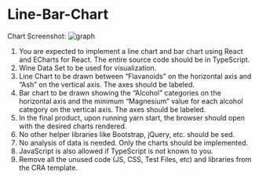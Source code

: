 # Line-Bar-Chart

Chart Screenshot: ![graph](https://github.com/neeraj688meena/Line-Bar-Chart/assets/61790109/8ec4ab43-eee9-4509-8cb6-deba9dfbf911)



1. You are expected to implement a line chart and bar chart using React and ECharts for React. The entire source code should be in TypeScript.
2. Wine Data Set to be used for visualization.
3. Line Chart to be drawn between “Flavanoids” on the horizontal axis and “Ash” on the vertical axis. The axes should be labeled.
4. Bar chart to be drawn showing the “Alcohol” categories on the horizontal axis and the minimum “Magnesium” value for each alcohol category on the vertical axis. The axes should be labeled.
5. In the final product, upon running yarn start, the browser should open with the desired charts rendered.
6. No other helper libraries like Bootstrap, jQuery, etc. should be sed.
7. No analysis of data is needed. Only the charts should be implemented.
8. JavaScript is also allowed if TypeScript is not known to you.
9. Remove all the unused code (JS, CSS, Test Files, etc) and libraries from the CRA template.
